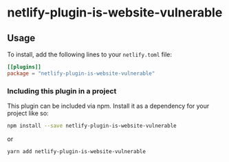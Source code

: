 # netlify-plugin-is-website-vulnerable

## Usage

To install, add the following lines to your `netlify.toml` file:

```toml
[[plugins]]
package = "netlify-plugin-is-website-vulnerable"
```

### Including this plugin in a project

This plugin can be included via npm. Install it as a dependency for your project like so:

```bash
npm install --save netlify-plugin-is-website-vulnerable
```

or

```bash
yarn add netlify-plugin-is-website-vulnerable
```
